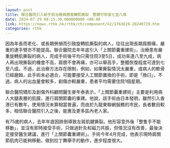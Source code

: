 ```yaml
---
layout: post
title: 聯合醫院引入新手術治療肩膀旋轉肌撕裂　整體可恢復七至八成
date: 2024-07-29 08:15:30.000000000 +08:00
link: https://news.rthk.hk/rthk/ch/component/k2/1763619-20240729.htm
categories: rthk
---
```


因為年長而老化、或長期勞損而引致旋轉肌撕裂的病人，往往出現長期肩膀痛，嚴重的連手臂亦不能提高。聯合醫院去年年底引入「上關節囊重建術」，治療患有嚴重旋轉肌撕裂的病人，完成手術後平均只需住院3至5日，成功率達八至九成，病人再出現撕裂的機會不高，肩膀不會再痛，亦可以舉高手，整體恢復程度可達到七至八成。不過，此治療方法存在限制，例如，如果撕裂情況太嚴重，或病人的軟骨已經磨蝕，此手術未必適合，可能要接受人工關節置換的手術，即是「換𦥑」，不過，病人的出血量會較多，創傷亦較嚴重，患者平均需要住院1個星期。

聯合醫院矯形及創傷外科顧問醫生麥年泰表示，「上關節囊重建術」主要是利用病人大腿表層的肌膜，進行肩關節囊的重建。他說，該手術由日本發明，雖然引入香港已有數年，使用情況未算相當普遍，而由於九龍東聯網服務的市民，長者數目較多，相信聯合醫院引入之後，能惠及更多區內老人家。

有75歲的病人，去年年底因跌倒導致左肩肌腱撕裂。他形容意外後「整隻手不能移動」，並沒有即時接受手術，只做過針灸和磁力共振，但情況沒有改善，最後決定接受醫生建議，進行「上關節囊重建術」。手術今年4月完成，他表示現時肩關節肌肉已能夠移動，做到拉丁舞舉手的動作，進步程度很大。
